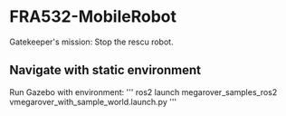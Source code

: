 # FRA532-MobileRobot
Gatekeeper's mission: Stop the rescu robot.

## Navigate with static environment
Run Gazebo with environment:
'''
ros2 launch megarover_samples_ros2 vmegarover_with_sample_world.launch.py
'''
